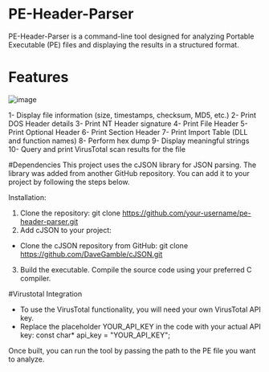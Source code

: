 # PE-Header-Parser
PE-Header-Parser is a command-line tool designed for analyzing Portable Executable (PE) files and displaying the results in a structured format.

# Features

![image](https://github.com/user-attachments/assets/1ff6dacb-2653-4259-aaaa-1fde926c187b)

1- Display file information (size, timestamps, checksum, MD5, etc.)
2- Print DOS Header details
3- Print NT Header signature
4- Print File Header
5- Print Optional Header
6- Print Section Header
7- Print Import Table (DLL and function names)
8- Perform hex dump
9- Display meaningful strings
10- Query and print VirusTotal scan results for the file

#Dependencies
This project uses the cJSON library for JSON parsing. The library was added from another GitHub repository. You can add it to your project by following the steps below.

Installation:
1. Clone the repository:
   git clone https://github.com/your-username/pe-header-parser.git
3. Add cJSON to your project:
  * Clone the cJSON repository from GitHub:
    git clone https://github.com/DaveGamble/cJSON.git
3. Build the executable. Compile the source code using your preferred C compiler.

#Virustotal Integration
* To use the VirusTotal functionality, you will need your own VirusTotal API key.
* Replace the placeholder YOUR_API_KEY in the code with your actual API key:
const char* api_key = "YOUR_API_KEY";

Once built, you can run the tool by passing the path to the PE file you want to analyze.
